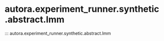 # autora.experiment\_runner.synthetic.abstract.lmm

::: autora.experiment_runner.synthetic.abstract.lmm